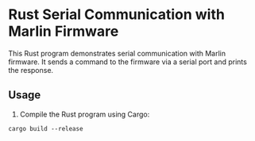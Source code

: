 # Rust Serial Communication with Marlin Firmware

This Rust program demonstrates serial communication with Marlin firmware. It sends a command to the firmware via a serial port and prints the response.

## Usage

1. Compile the Rust program using Cargo:

```cargo build --release```

